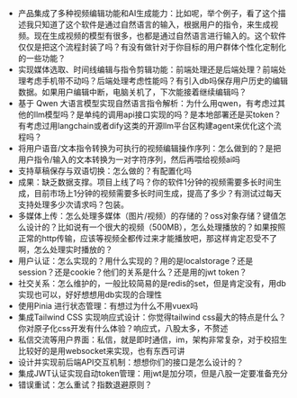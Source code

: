 * 产品集成了多种视频编辑功能和AI生成能力：比如呢，举个例子，看了这个描述我只知道了这个软件是通过自然语言的输入，根据用户的指令，来生成视频。现在生成视频的模型有很多，也都是通过自然语言进行输入的。这个软件仅仅是把这个流程封装了吗？有没有做针对于你目标的用户群体个性化定制化的一些功能？
* 实现媒体选取、时间线编辑与指令剪辑功能：前端处理还是后端处理？前端处理考虑手机带不动吗？后端处理考虑性能吗？有引入db吗保存用户历史的编辑数据。如果用户编辑中断，电脑关机了，下次能接着继续编辑吗？
* 基于 Qwen 大语言模型实现自然语言指令解析：为什么用qwen，有考虑过其他的llm模型吗？是单纯的调用api接口实现的吗？是本地部署还是买token？有考虑过用langchain或者dify这类的开源llm平台区构建agent来优化这个流程吗？
* 将用户语音/文本指令转换为可执行的视频编辑操作序列：怎么做到的？是把用户指令/输入的文本转换为一对字符序列，然后再喂给视频ai吗
* 支持草稿保存与双语切换：怎么做的？有配置化吗
* 成果：缺乏数据支撑。项目上线了吗？你的软件1分钟的视频需要多长时间生成，目前市场上1分钟的视频需要多长时间生成，提高了多少？有测试过每天支持处理多少次请求吗？包装。
* 多媒体上传：怎么处理多媒体（图片/视频）的存储的？oss对象存储？键值怎么设计的？比如说有一个很大的视频（500MB），怎么处理播放的？如果按照正常的http传输，应该等视频全都传过来才能播放吧，那这样肯定忍受不了啊，怎么处理实时播放的？
* 用户认证：怎么实现的？用什么实现的？用的是localstorage？还是session？还是cookie？他们的关系是什么？还是用的jwt token？
* 社交关系：怎么维护的，一般比较简易的是redis的set，但是肯定没有，用db实现也可以，好好想想用db实现的合理性
* 使用Pinia 进行状态管理：有想过为什么不用vuex吗
* 集成Tailwind CSS 实现响应式设计：你觉得tailwind css最大的特点是什么？你对原子化css开发有什么体验？响应式，八股太多，不赘述
* 私信交流等用户界面：私信，就是即时通信，im，架构非常复杂，对于校招生比较好的是用websocket来实现，也有东西可讲
* 设计并实现前后端API交互机制：想想你们的接口是怎么设计的？
* 集成JWT认证实现自动token管理：用jwt是加分项，但是八股一定要准备充分
* 错误重试：怎么重试？指数退避原则？
